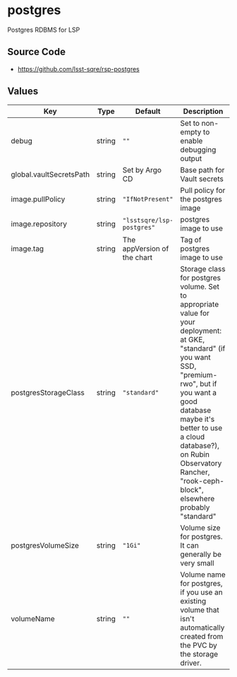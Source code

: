 # postgres

Postgres RDBMS for LSP

## Source Code

* <https://github.com/lsst-sqre/rsp-postgres>

## Values

| Key | Type | Default | Description |
|-----|------|---------|-------------|
| debug | string | `""` | Set to non-empty to enable debugging output |
| global.vaultSecretsPath | string | Set by Argo CD | Base path for Vault secrets |
| image.pullPolicy | string | `"IfNotPresent"` | Pull policy for the postgres image |
| image.repository | string | `"lsstsqre/lsp-postgres"` | postgres image to use |
| image.tag | string | The appVersion of the chart | Tag of postgres image to use |
| postgresStorageClass | string | `"standard"` | Storage class for postgres volume.  Set to appropriate value for your deployment: at GKE, "standard" (if you want SSD, "premium-rwo", but if you want a good database maybe it's better to use a cloud database?), on Rubin Observatory Rancher, "rook-ceph-block", elsewhere probably "standard" |
| postgresVolumeSize | string | `"1Gi"` | Volume size for postgres.  It can generally be very small |
| volumeName | string | `""` | Volume name for postgres, if you use an existing volume that isn't automatically created from the PVC by the storage driver. |
